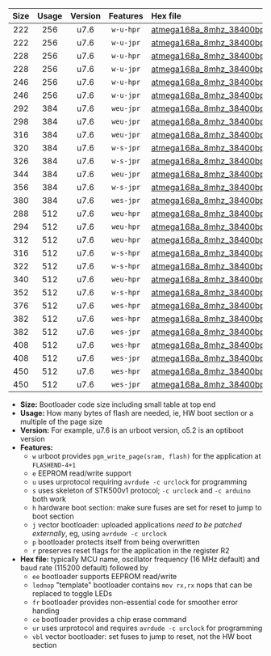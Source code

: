 |Size|Usage|Version|Features|Hex file|
|:-:|:-:|:-:|:-:|:--|
|222|256|u7.6|`w-u-hpr`|[atmega168a_8mhz_38400bps_ur.hex](https://raw.githubusercontent.com/stefanrueger/urboot/main/bootloaders/atmega168a/fcpu_8mhz/38400_bps/atmega168a_8mhz_38400bps_ur.hex)|
|222|256|u7.6|`w-u-jpr`|[atmega168a_8mhz_38400bps_ur_vbl.hex](https://raw.githubusercontent.com/stefanrueger/urboot/main/bootloaders/atmega168a/fcpu_8mhz/38400_bps/atmega168a_8mhz_38400bps_ur_vbl.hex)|
|228|256|u7.6|`w-u-hpr`|[atmega168a_8mhz_38400bps_lednop_ur.hex](https://raw.githubusercontent.com/stefanrueger/urboot/main/bootloaders/atmega168a/fcpu_8mhz/38400_bps/atmega168a_8mhz_38400bps_lednop_ur.hex)|
|228|256|u7.6|`w-u-jpr`|[atmega168a_8mhz_38400bps_lednop_ur_vbl.hex](https://raw.githubusercontent.com/stefanrueger/urboot/main/bootloaders/atmega168a/fcpu_8mhz/38400_bps/atmega168a_8mhz_38400bps_lednop_ur_vbl.hex)|
|246|256|u7.6|`w-u-hpr`|[atmega168a_8mhz_38400bps_lednop_fr_ur.hex](https://raw.githubusercontent.com/stefanrueger/urboot/main/bootloaders/atmega168a/fcpu_8mhz/38400_bps/atmega168a_8mhz_38400bps_lednop_fr_ur.hex)|
|246|256|u7.6|`w-u-jpr`|[atmega168a_8mhz_38400bps_lednop_fr_ur_vbl.hex](https://raw.githubusercontent.com/stefanrueger/urboot/main/bootloaders/atmega168a/fcpu_8mhz/38400_bps/atmega168a_8mhz_38400bps_lednop_fr_ur_vbl.hex)|
|292|384|u7.6|`weu-jpr`|[atmega168a_8mhz_38400bps_ee_ur_vbl.hex](https://raw.githubusercontent.com/stefanrueger/urboot/main/bootloaders/atmega168a/fcpu_8mhz/38400_bps/atmega168a_8mhz_38400bps_ee_ur_vbl.hex)|
|298|384|u7.6|`weu-jpr`|[atmega168a_8mhz_38400bps_ee_lednop_ur_vbl.hex](https://raw.githubusercontent.com/stefanrueger/urboot/main/bootloaders/atmega168a/fcpu_8mhz/38400_bps/atmega168a_8mhz_38400bps_ee_lednop_ur_vbl.hex)|
|316|384|u7.6|`weu-jpr`|[atmega168a_8mhz_38400bps_ee_lednop_fr_ur_vbl.hex](https://raw.githubusercontent.com/stefanrueger/urboot/main/bootloaders/atmega168a/fcpu_8mhz/38400_bps/atmega168a_8mhz_38400bps_ee_lednop_fr_ur_vbl.hex)|
|320|384|u7.6|`w-s-jpr`|[atmega168a_8mhz_38400bps_vbl.hex](https://raw.githubusercontent.com/stefanrueger/urboot/main/bootloaders/atmega168a/fcpu_8mhz/38400_bps/atmega168a_8mhz_38400bps_vbl.hex)|
|326|384|u7.6|`w-s-jpr`|[atmega168a_8mhz_38400bps_lednop_vbl.hex](https://raw.githubusercontent.com/stefanrueger/urboot/main/bootloaders/atmega168a/fcpu_8mhz/38400_bps/atmega168a_8mhz_38400bps_lednop_vbl.hex)|
|344|384|u7.6|`weu-jpr`|[atmega168a_8mhz_38400bps_ee_lednop_fr_ce_ur_vbl.hex](https://raw.githubusercontent.com/stefanrueger/urboot/main/bootloaders/atmega168a/fcpu_8mhz/38400_bps/atmega168a_8mhz_38400bps_ee_lednop_fr_ce_ur_vbl.hex)|
|356|384|u7.6|`w-s-jpr`|[atmega168a_8mhz_38400bps_lednop_fr_vbl.hex](https://raw.githubusercontent.com/stefanrueger/urboot/main/bootloaders/atmega168a/fcpu_8mhz/38400_bps/atmega168a_8mhz_38400bps_lednop_fr_vbl.hex)|
|380|384|u7.6|`wes-jpr`|[atmega168a_8mhz_38400bps_ee_vbl.hex](https://raw.githubusercontent.com/stefanrueger/urboot/main/bootloaders/atmega168a/fcpu_8mhz/38400_bps/atmega168a_8mhz_38400bps_ee_vbl.hex)|
|288|512|u7.6|`weu-hpr`|[atmega168a_8mhz_38400bps_ee_ur.hex](https://raw.githubusercontent.com/stefanrueger/urboot/main/bootloaders/atmega168a/fcpu_8mhz/38400_bps/atmega168a_8mhz_38400bps_ee_ur.hex)|
|294|512|u7.6|`weu-hpr`|[atmega168a_8mhz_38400bps_ee_lednop_ur.hex](https://raw.githubusercontent.com/stefanrueger/urboot/main/bootloaders/atmega168a/fcpu_8mhz/38400_bps/atmega168a_8mhz_38400bps_ee_lednop_ur.hex)|
|312|512|u7.6|`weu-hpr`|[atmega168a_8mhz_38400bps_ee_lednop_fr_ur.hex](https://raw.githubusercontent.com/stefanrueger/urboot/main/bootloaders/atmega168a/fcpu_8mhz/38400_bps/atmega168a_8mhz_38400bps_ee_lednop_fr_ur.hex)|
|316|512|u7.6|`w-s-hpr`|[atmega168a_8mhz_38400bps.hex](https://raw.githubusercontent.com/stefanrueger/urboot/main/bootloaders/atmega168a/fcpu_8mhz/38400_bps/atmega168a_8mhz_38400bps.hex)|
|322|512|u7.6|`w-s-hpr`|[atmega168a_8mhz_38400bps_lednop.hex](https://raw.githubusercontent.com/stefanrueger/urboot/main/bootloaders/atmega168a/fcpu_8mhz/38400_bps/atmega168a_8mhz_38400bps_lednop.hex)|
|340|512|u7.6|`weu-hpr`|[atmega168a_8mhz_38400bps_ee_lednop_fr_ce_ur.hex](https://raw.githubusercontent.com/stefanrueger/urboot/main/bootloaders/atmega168a/fcpu_8mhz/38400_bps/atmega168a_8mhz_38400bps_ee_lednop_fr_ce_ur.hex)|
|352|512|u7.6|`w-s-hpr`|[atmega168a_8mhz_38400bps_lednop_fr.hex](https://raw.githubusercontent.com/stefanrueger/urboot/main/bootloaders/atmega168a/fcpu_8mhz/38400_bps/atmega168a_8mhz_38400bps_lednop_fr.hex)|
|376|512|u7.6|`wes-hpr`|[atmega168a_8mhz_38400bps_ee.hex](https://raw.githubusercontent.com/stefanrueger/urboot/main/bootloaders/atmega168a/fcpu_8mhz/38400_bps/atmega168a_8mhz_38400bps_ee.hex)|
|382|512|u7.6|`wes-hpr`|[atmega168a_8mhz_38400bps_ee_lednop.hex](https://raw.githubusercontent.com/stefanrueger/urboot/main/bootloaders/atmega168a/fcpu_8mhz/38400_bps/atmega168a_8mhz_38400bps_ee_lednop.hex)|
|382|512|u7.6|`wes-jpr`|[atmega168a_8mhz_38400bps_ee_lednop_vbl.hex](https://raw.githubusercontent.com/stefanrueger/urboot/main/bootloaders/atmega168a/fcpu_8mhz/38400_bps/atmega168a_8mhz_38400bps_ee_lednop_vbl.hex)|
|408|512|u7.6|`wes-hpr`|[atmega168a_8mhz_38400bps_ee_lednop_fr.hex](https://raw.githubusercontent.com/stefanrueger/urboot/main/bootloaders/atmega168a/fcpu_8mhz/38400_bps/atmega168a_8mhz_38400bps_ee_lednop_fr.hex)|
|408|512|u7.6|`wes-jpr`|[atmega168a_8mhz_38400bps_ee_lednop_fr_vbl.hex](https://raw.githubusercontent.com/stefanrueger/urboot/main/bootloaders/atmega168a/fcpu_8mhz/38400_bps/atmega168a_8mhz_38400bps_ee_lednop_fr_vbl.hex)|
|450|512|u7.6|`wes-hpr`|[atmega168a_8mhz_38400bps_ee_lednop_fr_ce.hex](https://raw.githubusercontent.com/stefanrueger/urboot/main/bootloaders/atmega168a/fcpu_8mhz/38400_bps/atmega168a_8mhz_38400bps_ee_lednop_fr_ce.hex)|
|450|512|u7.6|`wes-jpr`|[atmega168a_8mhz_38400bps_ee_lednop_fr_ce_vbl.hex](https://raw.githubusercontent.com/stefanrueger/urboot/main/bootloaders/atmega168a/fcpu_8mhz/38400_bps/atmega168a_8mhz_38400bps_ee_lednop_fr_ce_vbl.hex)|

- **Size:** Bootloader code size including small table at top end
- **Usage:** How many bytes of flash are needed, ie, HW boot section or a multiple of the page size
- **Version:** For example, u7.6 is an urboot version, o5.2 is an optiboot version
- **Features:**
  + `w` urboot provides `pgm_write_page(sram, flash)` for the application at `FLASHEND-4+1`
  + `e` EEPROM read/write support
  + `u` uses urprotocol requiring `avrdude -c urclock` for programming
  + `s` uses skeleton of STK500v1 protocol; `-c urclock` and `-c arduino` both work
  + `h` hardware boot section: make sure fuses are set for reset to jump to boot section
  + `j` vector bootloader: uploaded applications *need to be patched externally*, eg, using `avrdude -c urclock`
  + `p` bootloader protects itself from being overwritten
  + `r` preserves reset flags for the application in the register R2
- **Hex file:** typically MCU name, oscillator frequency (16 MHz default) and baud rate (115200 default) followed by
  + `ee` bootloader supports EEPROM read/write
  + `lednop` "template" bootloader contains `mov rx,rx` nops that can be replaced to toggle LEDs
  + `fr` bootloader provides non-essential code for smoother error handing
  + `ce` bootloader provides a chip erase command
  + `ur` uses urprotocol and requires `avrdude -c urclock` for programming
  + `vbl` vector bootloader: set fuses to jump to reset, not the HW boot section
